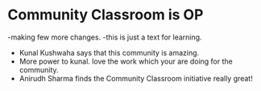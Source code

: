 # Community Classroom is OP
-making few more changes.
-this is just a text for learning.
- Kunal Kushwaha says that this community is amazing.
- More power to kunal. love the work which your are doing for the community.
- Anirudh Sharma finds the Community Classroom initiative really great!
